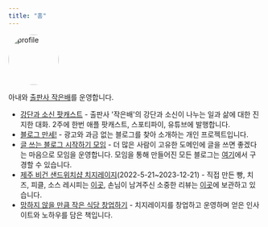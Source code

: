 ```yaml
---
title: "홈"
---
```

<style>
img {
    width: 100px;
    height: 100px;
    border-radius: 50%;
}
</style>
![profile](https://mataroa.blog/images/6644b39a.webp)

아내와 [출판사 작은배](https://jagunbae.com/about/)를 운영합니다.

- [강단과 소신 팟캐스트](https://www.youtube.com/playlist?list=PLxwFutPC1Kq53Iam6OeVNUNdpFJqK5ArH) - 출판사 '작은배'의 강단과 소신이 나누는 일과 삶에 대한 진지한 대화. 2주에 한번 애플 팟캐스트, 스포티파이, 유튜브에 발행합니다.
- [블로그 만세!](http://blogmansae.com/) - 광고와 과금 없는 블로그를 찾아 소개하는 개인 프로젝트입니다.
- [글 쓰는 블로그 시작하기 모임](https://jagunbae.com/tag/personal-blog/) - 더 많은 사람이 고유한 도메인에 글을 쓰면 좋겠다는 마음으로 모임을 운영합니다. 모임을 통해 만들어진 모든 블로그는 [여기](https://blogs.jagunbae.com)에서 구경할 수 있습니다. 
- [제주 비건 샌드위치샵 치지레이지](https://jagunbae.com/tag/work/)(2022-5-21~2023-12-21) - 직접 만든 빵, 치즈, 피클, 소스 레시피는 [이곳](https://jagunbae.com/tag/food/), 손님이 남겨주신 소중한 리뷰는 [이곳](https://reviews.cheesylazy.com/)에 보관하고 있습니다.
- [망하지 않을 만큼 작은 식당 창업하기](https://store.jagunbae.com) - 치지레이지를 창업하고 운영하며 얻은 인사이트와 노하우를 담은 책입니다.